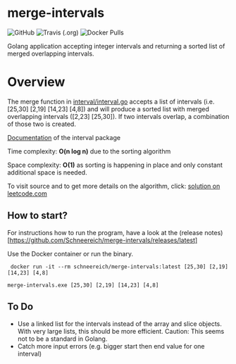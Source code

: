 # merge-intervals
![GitHub](https://img.shields.io/github/license/Schneereich/merge-intervals)
![Travis (.org)](https://img.shields.io/travis/Schneereich/merge-intervals)
![Docker Pulls](https://img.shields.io/docker/pulls/schneereich/merge-intervals)

Golang application accepting integer intervals and returning a sorted list of merged overlapping intervals.

# Overview
The merge function in [interval/interval.go](interval/interval.go) accepts a list of intervals
(i.e. [25,30] [2,19] [14,23] [4,8]) and will produce a sorted list with merged overlapping intervals ([2,23] [25,30]).
If two intervals overlap, a combination of those two is created. 

[Documentation](https://godoc.org/github.com/Schneereich/merge-intervals/interval) of the interval package

Time complexity:
**O(n log n)** due to the sorting algorithm

Space complexity:
**O(1)** as sorting is happening in place and only constant additional space is needed.

To visit source and to get more details on the algorithm, click:
[solution on leetcode.com](https://leetcode.com/problems/merge-intervals/solution/)

## How to start?
For instructions how to run the program, have a look at the
(release notes)[https://github.com/Schneereich/merge-intervals/releases/latest]

Use the Docker container or run the binary.
```
 docker run -it --rm schneereich/merge-intervals:latest [25,30] [2,19] [14,23] [4,8]
```
```
merge-intervals.exe [25,30] [2,19] [14,23] [4,8]
```

## To Do
* Use a linked list for the intervals instead of the array and slice objects.
With very large lists, this should be more efficient. Caution: This seems not to be a standard in Golang.
* Catch more input errors (e.g. bigger start then end value for one interval) 

